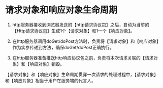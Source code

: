 # 请求对象和响应对象生命周期

1. http服务器接收到浏览器发送的【http请求协议包】之后，自动为当前的【Http请求协议包】生成1个【请求对象】和1一个【响应对象】。

2. 在http服务器调用doGet/doPost方法时，负责将【请求对象】和【响应对象】作为实参传递到方法，确保doGet/doPost正确执行。

3. 在http服务器准备推送http响应协议包之前，负责将本次请求关联的【请求对象】和【响应对象】销毁。

【请求对象】和【响应对象】生命周期贯穿一次请求的处理过程中，【请求对象】和【响应对象】相当于用户在服务端的代言人。

